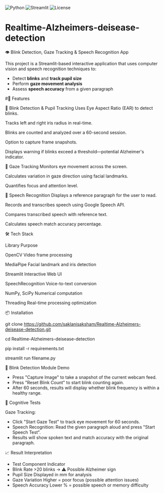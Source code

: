 ![Python](https://img.shields.io/badge/Python-3.8+-blue)
![Streamlit](https://img.shields.io/badge/Built%20With-Streamlit-red)
![License](https://img.shields.io/badge/License-MIT-green)


# Realtime-Alzheimers-deisease-detection
👁️ Blink Detection, Gaze Tracking & Speech Recognition App

This project is a Streamlit-based interactive application that uses computer vision and speech recognition techniques to:
- Detect **blinks** and **track pupil size**
- Perform **gaze movement analysis**
- Assess **speech accuracy** from a given paragraph
  
#🚀 Features

🔹 Blink Detection & Pupil Tracking
Uses Eye Aspect Ratio (EAR) to detect blinks.

Tracks left and right iris radius in real-time.

Blinks are counted and analyzed over a 60-second session.

Option to capture frame snapshots.

Displays warning if blinks exceed a threshold—potential Alzheimer's indicator.

🔹 Gaze Tracking
Monitors eye movement across the screen.

Calculates variation in gaze direction using facial landmarks.

Quantifies focus and attention level.

🔹 Speech Recognition
Displays a reference paragraph for the user to read.

Records and transcribes speech using Google Speech API.

Compares transcribed speech with reference text.

Calculates speech match accuracy percentage.

🛠️ Tech Stack

Library	Purpose

OpenCV	Video frame processing

MediaPipe	Facial landmark and iris detection

Streamlit	Interactive Web UI

SpeechRecognition	Voice-to-text conversion

NumPy, SciPy	Numerical computation

Threading	Real-time processing optimization


📦 Installation

git clone https://github.com/saklanisaksham/Realtime-Alzheimers-deisease-detection.git

cd Realtime-Alzheimers-deisease-detection

pip install -r requirements.txt

streamlit run filename.py


📸 Blink Detection Module Demo

- Press "Capture Image" to take a snapshot of the current webcam feed.
- Press "Reset Blink Count" to start blink counting again.
- After 60 seconds, results will display whether blink frequency is within a healthy range.

🧠 Cognitive Tests

Gaze Tracking: 
- Click "Start Gaze Test" to track eye movement for 60 seconds.
- Speech Recognition: Read the given paragraph aloud and press "Start Speech Test".
- Results will show spoken text and match accuracy with the original paragraph. 

📈 Result Interpretation

- Test Component	Indicator
- Blink Rate	>20 blinks → ⚠️ Possible Alzheimer sign
- Pupil Size	Displayed in mm for analysis
- Gaze Variation	Higher = poor focus (possible attention issues)
- Speech Accuracy	Lower % = possible speech or memory difficulty
